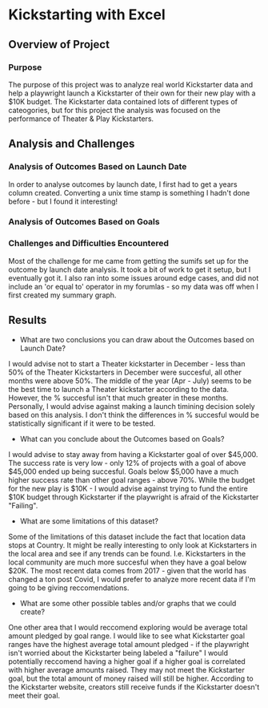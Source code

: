 # Kickstarting with Excel

## Overview of Project

### Purpose

The purpose of this project was to analyze real world Kickstarter data and help a playwright launch a Kickstarter of their own for their new play with a $10K budget. The Kickstarter data contained lots of different types of cateogories, but for this project the analysis was focused on the performance of Theater & Play Kickstarters.

## Analysis and Challenges

### Analysis of Outcomes Based on Launch Date

In order to analyse outcomes by launch date, I first had to get a years column created. Converting a unix time stamp is something I hadn't done before - but I found it interesting! 

### Analysis of Outcomes Based on Goals

### Challenges and Difficulties Encountered

Most of the challenge for me came from getting the sumifs set up for the outcome by launch date analysis. It took a bit of work to get it setup, but I eventually got it. I also ran into some issues around edge cases, and did not include an 'or equal to' operator in my forumlas - so my data was off when I first created my summary graph. 


## Results

- What are two conclusions you can draw about the Outcomes based on Launch Date?

I would advise not to start a Theater kickstarter in December - less than 50% of the Theater Kickstarters in December were succesful, all other months were above 50%. The middle of the year (Apr - July) seems to be the best time to launch a Theater kickstarter according to the data. However, the % succesful isn't that much greater in these months. Personally, I would advise against making a launch timining decision solely based on this analysis. I don't think the differences in % succesful would be statistically significant if it were to be tested.


- What can you conclude about the Outcomes based on Goals?

I would advise to stay away from having a Kickstarter goal of over $45,000. The success rate is very low - only 12% of projects with a goal of above $45,000 ended up being succesful. Goals below $5,000 have a much higher success rate than other goal ranges - above 70%. While the budget for the new play is $10K - I would advise against trying to fund the entire $10K budget through Kickstarter if the playwright is afraid of the Kickstarter "Failing". 

- What are some limitations of this dataset?

Some of the limitations of this dataset include the fact that location data stops at Country. It might be really interesting to only look at Kickstarters in the local area and see if any trends can be found. I.e. Kickstarters in the local community are much more succesful when they have a goal below $20K. The most recent data comes from 2017 - given that the world has changed a ton post Covid, I would prefer to analyze more recent data if I'm going to be giving reccomendations. 

- What are some other possible tables and/or graphs that we could create?

One other area that I would reccomend exploring would be average total amount pledged by goal range. I would like to see what Kickstarter goal ranges have the highest average total amount pledged - if the playwright isn't worried about the Kickstarter being labeled a "failure" I would potentially reccomend having a higher goal if a higher goal is correlated with higher average amounts raised. They may not meet the Kickstarter goal, but the total amount of money raised will still be higher. According to the Kickstarter website, creators still receive funds if the Kickstarter doesn't meet their goal.  